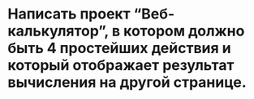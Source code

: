 # Написать проект “Веб-калькулятор”, в котором должно быть 4 простейших действия и который отображает результат вычисления на другой странице.
